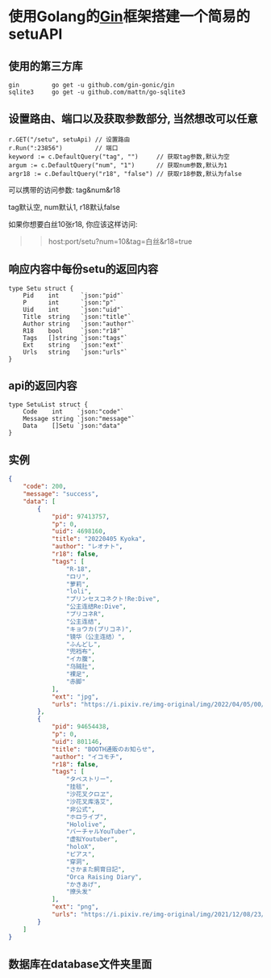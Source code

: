 # 使用Golang的[Gin](https://gin-gonic.com/zh-cn/)框架搭建一个简易的setuAPI


## 使用的第三方库
  
    gin         go get -u github.com/gin-gonic/gin
    sqlite3     go get -u github.com/mattn/go-sqlite3
    
## 设置路由、端口以及获取参数部分, 当然想改可以任意
```golang
r.GET("/setu", setuApi) // 设置路由
r.Run(":23856")         // 端口
keyword := c.DefaultQuery("tag", "")     // 获取tag参数,默认为空
argum := c.DefaultQuery("num", "1")      // 获取num参数,默认为1
argr18 := c.DefaultQuery("r18", "false") // 获取r18参数,默认为false
```

可以携带的访问参数: tag&num&r18

tag默认空, num默认1, r18默认false

如果你想要白丝10张r18, 你应该这样访问:
>> host:port/setu?num=10&tag=白丝&r18=true


## 响应内容中每份setu的返回内容
```golang
type Setu struct {
	Pid    int      `json:"pid"`
	P      int      `json:"p"`
	Uid    int      `json:"uid"`
	Title  string   `json:"title"`
	Author string   `json:"author"`
	R18    bool     `json:"r18"`
	Tags   []string `json:"tags"`
	Ext    string   `json:"ext"`
	Urls   string   `json:"urls"`
}
```


## api的返回内容
```golang
type SetuList struct {
	Code    int    `json:"code"`
	Message string `json:"message"`
	Data    []Setu `json:"data"`
}
```



## 实例
```json
{
    "code": 200,
    "message": "success",
    "data": [
        {
            "pid": 97413757,
            "p": 0,
            "uid": 4698160,
            "title": "20220405 Kyoka",
            "author": "レオナト",
            "r18": false,
            "tags": [
                "R-18",
                "ロリ",
                "萝莉",
                "loli",
                "プリンセスコネクト!Re:Dive",
                "公主连结Re:Dive",
                "プリコネR",
                "公主连结",
                "キョウカ(プリコネ)",
                "镜华（公主连结）",
                "ふんどし",
                "兜裆布",
                "イカ腹",
                "乌贼肚",
                "裸足",
                "赤脚"
            ],
            "ext": "jpg",
            "urls": "https://i.pixiv.re/img-original/img/2022/04/05/00/58/10/97413757_p0.jpg"
        },
        {
            "pid": 94654438,
            "p": 0,
            "uid": 801146,
            "title": "BOOTH通販のお知らせ",
            "author": "イコモチ",
            "r18": false,
            "tags": [
                "タペストリー",
                "挂毯",
                "沙花叉クロヱ",
                "沙花叉库洛艾",
                "非公式",
                "ホロライブ",
                "Hololive",
                "バーチャルYouTuber",
                "虚拟Youtuber",
                "holoX",
                "ピアス",
                "穿洞",
                "さかまた飼育日記",
                "Orca Raising Diary",
                "かきあげ",
                "撩头发"
            ],
            "ext": "png",
            "urls": "https://i.pixiv.re/img-original/img/2021/12/08/23/46/12/94654438_p0.png"
        }
    ]
}
```

## 数据库在database文件夹里面
